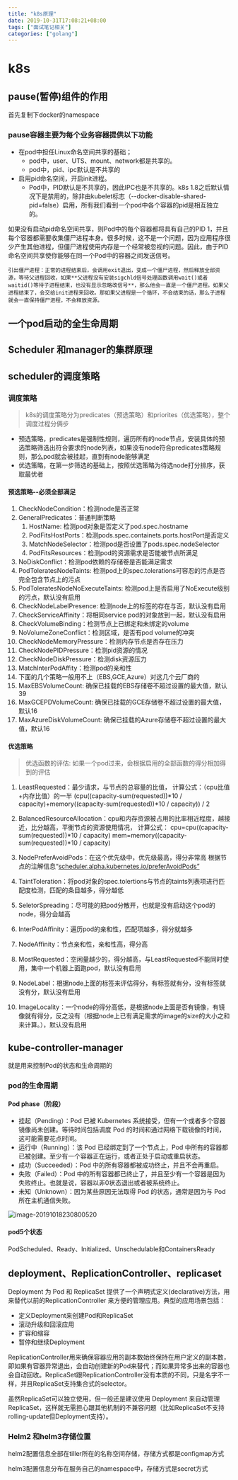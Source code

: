 ```yaml
---
title: "k8s原理"
date: 2019-10-31T17:08:21+08:00
tags: ["面试笔记相关"]
categories: ["golang"]
---
```


<!--more-->
# k8s

## pause(暂停)组件的作用

首先复制下docker的namespace

### pause容器主要为每个业务容器提供以下功能

- 在pod中担任Linux命名空间共享的基础；
  - pod中，user、UTS、mount、network都是共享的。
  - pod中，pid、ipc默认是不共享的
- 启用pid命名空间，开启init进程。
  - Pod中，PID默认是不共享的，因此IPC也是不共享的。k8s 1.8之后默认情况下是禁用的，除非由kubelet标志（--docker-disable-shared-pid=false）启用，所有我们看到一个pod中各个容器的pid是相互独立的。

如果没有启动pid命名空间共享，则Pod中的每个容器都将具有自己的PID 1，并且每个容器都需要收集僵尸进程本身。很多时候，这不是一个问题，因为应用程序很少产生其他进程，但僵尸进程使用内存是一个经常被忽视的问题。因此，由于PID命名空间共享使你能够在同一个Pod中的容器之间发送信号。

	引出僵尸进程：正常的进程结束后，会调用exit退出，变成一个僵尸进程，然后释放全部资源，等待父进程回收，如果**父进程没有安装sigchld信号处理函数调用wait()或者waitid()等待子进程结束，也没有显示忽略改信号**，那么他会一直是一个僵尸进程。如果父进程结束了，会交给init进程来回收。那如果父进程是一个循环，不会结束的话，那么子进程就会一直保持僵尸进程，不会释放资源。

## **一个pod启动的全生命周期**



## Scheduler 和manager的集群原理

## **scheduler的调度策略**

### 调度策略

> k8s的调度策略分为predicates（预选策略）和priorites（优选策略），整个调度过程分俩步

- 预选策略，predicates是强制性规则，遍历所有的node节点，安装具体的预选策略筛选出符合要求的node列表，如果没有node符合predicates策略规则，那么pod就会被挂起，直到有node能够满足
- 优选策略，在第一步筛选的基础上，按照优选策略为待选node打分排序，获取最优者

#### 预选策略--必须全部满足

1. CheckNodeCondition：检测node是否正常
2. GeneralPredicates：普通判断策略
   1. HostName: 检测pod对象是否定义了pod.spec.hostname
   2. PodFitsHostPorts：检测pods.spec.containets.ports.hostPort是否定义
   3. MatchNodeSelector：检测pod是否设置了pods.spec.nodeSelector
   4. PodFitsResources：检测pod的资源需求是否能被节点所满足
3. NoDiskConflict：检测pod依赖的存储卷是否能满足需求
4. PodToleratesNodeTaints: 检测pod上的spec.tolerations可容忍的污点是否完全包含节点上的污点
5. PodToleratesNodeNoExecuteTaints: 检测pod上是否启用了NoExecute级别的污点，默认没有启用
6. CheckNodeLabelPresence: 检测node上的标签的存在与否，默认没有启用
7. CheckServiceAffinity：将相同service pod的对象放到一起，默认没有启用
8. CheckVolumeBinding：检测节点上已绑定和未绑定的volume
9. NoVolumeZoneConflict：检测区域，是否有pod volume的冲突
10. CheckNodeMemoryPressure：检测内存节点是否存在压力
11. CheckNodePIDPressure：检测pid资源的情况
12. CheckNodeDiskPressure：检测disk资源压力
13. MatchInterPodAffity：检测pod的亲和性
14. 下面的几个策略一般用不上（EBS,GCE,Azure）对这几个云厂商的
15. MaxEBSVolumeCount: 确保已挂载的EBS存储卷不超过设置的最大值，默认39
16. MaxGCEPDVolumeCount: 确保已挂载的GCE存储卷不超过设置的最大值，默认16
17. MaxAzureDiskVolumeCount: 确保已挂载的Azure存储卷不超过设置的最大值，默认16

#### 优选策略

> 优选函数的评估: 如果一个pod过来，会根据启用的全部函数的得分相加得到的评估

1. LeastRequested：最少请求，与节点的总容量的比值， 
   计算公式：（cpu比值+内存比值）的一半
   (cpu((capacity-sum(requested))*10 / capacity)+memory((capacity-sum(requested))*10 / capacity)) / 2

2. BalancedResourceAllocation：cpu和内存资源被占用的比率相近程度，越接近，比分越高，平衡节点的资源使用情况，
   计算公式：
   cpu=cpu((capacity-sum(requested))*10 / capacity) 
   mem=memory((capacity-sum(requested))*10 / capacity)

3. NodePreferAvoidPods：在这个优先级中，优先级最高，得分非常高
   根据节点的注解信息“[scheduler.alpha.kubernetes.io/preferAvoidPods”](http://scheduler.alpha.kubernetes.io/preferAvoidPods”)

4. TaintToleration：将pod对象的spec.tolertions与节点的taints列表项进行匹配度检测，匹配的条目越多，得分越低

5. SeletorSpreading：尽可能的把pod分散开，也就是没有启动这个pod的node，得分会越高

6. InterPodAffinity：遍历pod的亲和性，匹配项越多，得分就越多

7. NodeAffinity：节点亲和性，亲和性高，得分高

8. MostRequested：空闲量越少的，得分越高，与LeastRequested不能同时使用，集中一个机器上面跑pod，默认没有启用

9. NodeLabel：根据node上面的标签来评估得分，有标签就有分，没有标签就没有分，默认没有启用

10. ImageLocality：一个node的得分高低，是根据node上面是否有镜像，有镜像就有得分，反之没有（根据node上已有满足需求的image的size的大小之和来计算。），默认没有启用

    

## kube-controller-manager

就是用来控制Pod的状态和生命周期的

### pod的生命周期

#### Pod phase（阶段）

- 挂起（Pending）：Pod 已被 Kubernetes 系统接受，但有一个或者多个容器镜像尚未创建。等待时间包括调度 Pod 的时间和通过网络下载镜像的时间，这可能需要花点时间。
- 运行中（Running）：该 Pod 已经绑定到了一个节点上，Pod 中所有的容器都已被创建。至少有一个容器正在运行，或者正处于启动或重启状态。
- 成功（Succeeded）：Pod 中的所有容器都被成功终止，并且不会再重启。
- 失败（Failed）：Pod 中的所有容器都已终止了，并且至少有一个容器是因为失败终止。也就是说，容器以非0状态退出或者被系统终止。
- 未知（Unknown）：因为某些原因无法取得 Pod 的状态，通常是因为与 Pod 所在主机通信失败。

![image-20191018230800520](/post/images/image-20191018230800520.png)



#### pod5个状态

PodScheduled、Ready、Initialized、Unschedulable和ContainersReady



## deployment、ReplicationController、replicaset

Deployment 为 Pod 和 ReplicaSet 提供了一个声明式定义(declarative)方法，用来替代以前的ReplicationController 来方便的管理应用。典型的应用场景包括：

- 定义Deployment来创建Pod和ReplicaSet
- 滚动升级和回滚应用
- 扩容和缩容
- 暂停和继续Deployment

ReplicationController用来确保容器应用的副本数始终保持在用户定义的副本数，即如果有容器异常退出，会自动创建新的Pod来替代；而如果异常多出来的容器也会自动回收。ReplicaSet跟ReplicationController没有本质的不同，只是名字不一样，并且ReplicaSet支持集合式的selector。

虽然ReplicaSet可以独立使用，但一般还是建议使用 Deployment 来自动管理ReplicaSet，这样就无需担心跟其他机制的不兼容问题（比如ReplicaSet不支持rolling-update但Deployment支持）。



### Helm2 和helm3存储位置

helm2配置信息全部在tiller所在的名称空间存储，存储方式都是configmap方式

helm3配置信息分布在服务自己的namespace中，存储方式是secret方式

